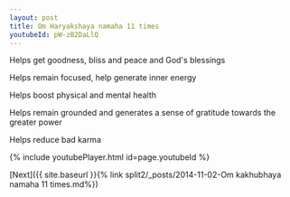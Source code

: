 ```yaml
---
layout: post
title: Om Haryakshaya namaha 11 times
youtubeId: pW-zB2DaLlQ
---
```

 
 
Helps get goodness, bliss and peace and God's blessings
 
Helps remain focused, help generate inner energy 
 
Helps boost physical and mental health 
 
Helps remain grounded and generates a sense of gratitude towards the greater power 
 
Helps reduce bad karma
 
 
 
 


{% include youtubePlayer.html id=page.youtubeId %}
 
[Next]({{ site.baseurl }}{% link  split2/_posts/2014-11-02-Om kakhubhaya namaha 11 times.md%})
 
